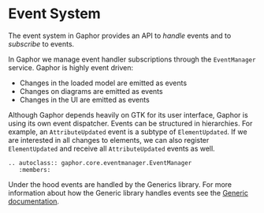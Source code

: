 # Event System

The event system in Gaphor provides an
API to *handle* events and to *subscribe* to events.

In Gaphor we manage event handler subscriptions through the `EventManager`
service. Gaphor is highly event driven:

 * Changes in the loaded model are emitted as events
 * Changes on diagrams are emitted as events
 * Changes in the UI are emitted as events

Although Gaphor depends heavily on GTK for its user interface, Gaphor is using
its own event dispatcher. Events can be structured in hierarchies. For example,
an `AttributeUpdated` event is a subtype of `ElementUpdated`. If we are interested
in all changes to elements, we can also register `ElementUpdated` and receive all
`AttributeUpdated` events as well.

```{eval-rst}
.. autoclass:: gaphor.core.eventmanager.EventManager
   :members:
```

Under the hood events are handled by the Generics library.
For more information about how the Generic library handles events see the
[Generic documentation](https://generic.readthedocs.io).
